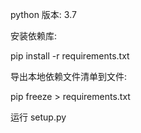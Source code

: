 python 版本: 3.7

安装依赖库:

pip install -r requirements.txt



导出本地依赖文件清单到文件:

pip freeze > requirements.txt



运行 setup.py